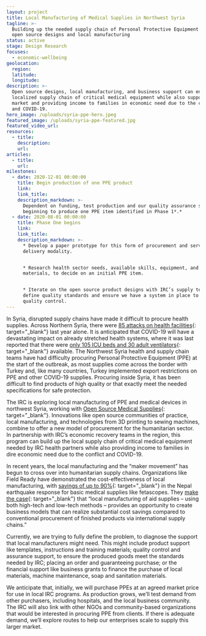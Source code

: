 ```yaml
---
layout: project
title: Local Manufacturing of Medical Supplies in Northwest Syria
tagline: >-
  Building up the needed supply chain of Personal Protective Equipment using
  open source designs and local manufacturing
status: active
stage: Design Research
focuses:
  - economic-wellbeing
geolocation:
  region:
  latitude:
  longitude:
description: >-
  Open source designs, local manufacturing, and business support can enable a
  localized supply chain of critical medical equipment while also supporting the
  market and providing income to families in economic need due to the conflict
  and COVID-19.
hero_image: /uploads/syria-ppe-hero.jpeg
featured_image: /uploads/syria-ppe-featured.jpg
featured_video_url:
resources:
  - title:
    description:
    url:
articles:
  - title:
    url:
milestones:
  - date: 2020-12-01 00:00:00
    title: Begin production of one PPE product
    link:
    link_title:
    description_markdown: >-
      Dependent on funding, test production and our quality assurance system by
      beginning to produce one PPE item identified in Phase 1*.*
  - date: 2020-08-01 00:00:00
    title: Phase One begins
    link:
    link_title:
    description_markdown: >-
      * Develop a paper prototype for this form of procurement and service
      delivery modality.


      * Research health sector needs, available skills, equipment, and
      materials, to decide on an initial PPE item.


      * Iterate on the open source product designs with IRC’s supply team to
      define quality standards and ensure we have a system in place to maintain
      quality control.
---
```


In Syria, disrupted supply chains have made it difficult to procure health supplies. Across Northern Syria, there were [85 attacks on health facilities](https://www.rescue.org/report/covid-19-humanitarian-crises-double-emergency){: target="_blank"} last year alone. It is anticipated that COVID-19 will have a devastating impact on already stretched health systems, where it was last reported that there were [only 105 ICU beds and 30 adult ventilators](https://www.rescue.org/report/covid-19-humanitarian-crises-double-emergency){: target="_blank"} available. The Northwest Syria health and supply chain teams have had difficulty procuring Personal Protective Equipment (PPE) at the start of the outbreak, as most supplies come across the border with Turkey and, like many countries, Turkey implemented export restrictions on PPE and other COVID-19 supplies. Procuring inside Syria, it has been difficult to find products of high quality or that exactly meet the needed specifications for safe protection.

The IRC is exploring local manufacturing of PPE and medical devices in northwest Syria, working with [Open Source Medical Supplies](https://opensourcemedicalsupplies.org/){: target="_blank"}. Innovations like open source communities of practice, local manufacturing, and technologies from 3D printing to sewing machines, combine to offer a new model of procurement for the humanitarian sector. In partnership with IRC’s economic recovery teams in the region, this program can build up the local supply chain of critical medical equipment needed by IRC health partners while also providing income to families in dire economic need due to the conflict and COVID-19.

In recent years, the local manufacturing and the “maker movement” has begun to cross over into humanitarian supply chains. Organizations like Field Ready have demonstrated the cost-effectiveness of local manufacturing, with [savings of up to 90%](https://reliefweb.int/sites/reliefweb.int/files/resources/Economic%20Study%20Nepal%202017.pdf){: target="_blank"} in the Nepal earthquake response for basic medical supplies like fetascopes. They [make the case](https://reliefweb.int/sites/reliefweb.int/files/resources/Economic%20Study%20Nepal%202017.pdf){: target="_blank"} that “local manufacturing of aid supplies – using both high-tech and low-tech methods – provides an opportunity to create business models that can realize substantial cost savings compared to conventional procurement of finished products via international supply chains.”

Currently, we are trying to fully define the problem, to diagnose the support that local manufacturers might need. This might include product support like templates, instructions and training materials; quality control and assurance support, to ensure the produced goods meet the standards needed by IRC; placing an order and guaranteeing purchase; or the financial support like business grants to finance the purchase of local materials, machine maintenance, soap and sanitation materials.

We anticipate that, initially, we will purchase PPEs at an agreed market price for use in local IRC programs. As production grows, we’ll test demand from other purchasers, including hospitals, and the local business community. The IRC will also link with other NGOs and community-based organizations that would be interested in procuring PPE from clients. If there is adequate demand, we’ll explore routes to help our enterprises scale to supply this larger market.